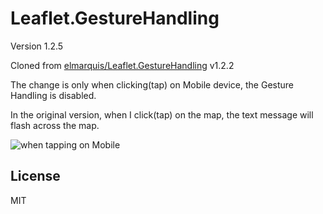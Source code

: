 # Leaflet.GestureHandling

Version 1.2.5

Cloned from [elmarquis/Leaflet.GestureHandling](https://github.com/elmarquis/Leaflet.GestureHandling) v1.2.2

The change is only when clicking(tap) on Mobile device, the Gesture Handling is disabled.

In the original version, when I click(tap) on the map, the text message will flash across the map.

![when tapping on Mobile](https://github.com/zacwang89/Leaflet.GestureHandling/blob/master/asset/demo.gif)

## License

MIT
